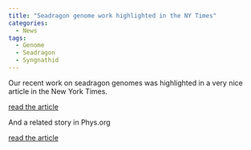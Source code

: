 ```yaml
---
title: "Seadragon genome work highlighted in the NY Times"
categories:
  - News
tags:
  - Genome
  - Seadragon
  - Syngnathid
---
```


Our recent work on seadragon genomes was highlighted in a very nice article in the New York Times.

[read the article](https://www.nytimes.com/2022/07/07/science/seadragons-leafy-weedy.html)

And a related story in Phys.org

[read the article](https://phys.org/news/2022-06-sea-dragons-genes-clues-distinctive.html)